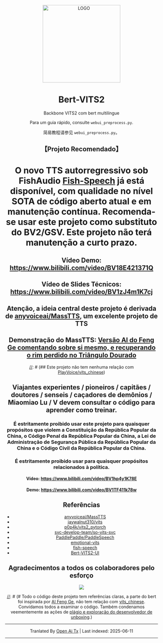 <div align="center">

<img alt="LOGO" src="https://raw.githubusercontent.com/fishaudio/Bert-VITS2/master/https://avatars.githubusercontent.com/u/122017386" width="256" height="256" />

# Bert-VITS2

Backbone VITS2 com bert multilíngue

Para um guia rápido, consulte `webui_preprocess.py`.

简易教程请参见 `webui_preprocess.py`。

## 【Projeto Recomendado】
# O novo TTS autorregressivo sob FishAudio [Fish-Speech](https://github.com/fishaudio/fish-speech) já está disponível, com qualidade no nível SOTA de código aberto atual e em manutenção contínua. Recomenda-se usar este projeto como substituto do BV2/GSV. Este projeto não terá manutenção a curto prazo.
## Vídeo Demo: https://www.bilibili.com/video/BV18E421371Q
## Vídeo de Slides Técnicos: https://www.bilibili.com/video/BV1zJ4m1K7cj
## Atenção, a ideia central deste projeto é derivada de [anyvoiceai/MassTTS](https://github.com/anyvoiceai/MassTTS), um excelente projeto de TTS
## Demonstração do MassTTS: [Versão AI do Feng Ge comentando sobre si mesmo, e recuperando o rim perdido no Triângulo Dourado](https://www.bilibili.com/video/BV1w24y1c7z9)

[//]: # (## Este projeto não tem nenhuma relação com [PlayVoice/vits_chinese](https://github.com/PlayVoice/vits_chinese))

[//]: # ()
[//]: # (Este repositório surgiu após um amigo compartilhar o vídeo do AI Feng Ge, fiquei impressionado com os resultados. Após experimentar o MassTTS, percebi que o fs tem certa desvantagem em qualidade sonora comparado ao vits, além do pipeline de treinamento ser mais complexo que o do vits. Portanto, seguindo essa linha, integrei o bert)

## Viajantes experientes / pioneiros / capitães / doutores / senseis / caçadores de demônios / Miaomiao Lu / V devem consultar o código para aprender como treinar.

### É estritamente proibido usar este projeto para quaisquer propósitos que violem a Constituição da República Popular da China, o Código Penal da República Popular da China, a Lei de Administração de Segurança Pública da República Popular da China e o Código Civil da República Popular da China.
### É estritamente proibido usar para quaisquer propósitos relacionados à política.
#### Vídeo: https://www.bilibili.com/video/BV1hp4y1K78E
#### Demo: https://www.bilibili.com/video/BV1TF411k78w
## Referências
+ [anyvoiceai/MassTTS](https://github.com/anyvoiceai/MassTTS)
+ [jaywalnut310/vits](https://github.com/jaywalnut310/vits)
+ [p0p4k/vits2_pytorch](https://github.com/p0p4k/vits2_pytorch)
+ [svc-develop-team/so-vits-svc](https://github.com/svc-develop-team/so-vits-svc)
+ [PaddlePaddle/PaddleSpeech](https://github.com/PaddlePaddle/PaddleSpeech)
+ [emotional-vits](https://github.com/innnky/emotional-vits)
+ [fish-speech](https://github.com/fishaudio/fish-speech)
+ [Bert-VITS2-UI](https://github.com/jiangyuxiaoxiao/Bert-VITS2-UI)
## Agradecimentos a todos os colaboradores pelo esforço
<a href="https://github.com/fishaudio/Bert-VITS2/graphs/contributors" target="_blank">
  <img src="https://contrib.rocks/image?repo=fishaudio/Bert-VITS2"/>
</a>

[//]: # (# Todo o código deste projeto tem referências claras, a parte do bert foi inspirada por [AI Feng Ge](https://www.bilibili.com/video/BV1w24y1c7z9), não tem relação com [vits_chinese](https://github.com/PlayVoice/vits_chinese). Convidamos todos a examinar o código. Também condenamos veementemente as ações de [plágio e exploração do desenvolvedor de unboxing](https://www.bilibili.com/read/cv27101514/).)

---

Tranlated By [Open Ai Tx](https://github.com/OpenAiTx/OpenAiTx) | Last indexed: 2025-06-11

---